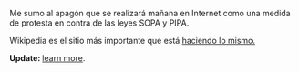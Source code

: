 <html><body><p>Me sumo al apagón que se realizará mañana en Internet como una medida de protesta en contra de las leyes SOPA y PIPA.



Wikipedia es el sitio más importante que está <a href="http://www.wikimedia.org.ar/node/75">haciendo lo mismo.</a>



<strong>Update: </strong><a href="http://en.wikipedia.org/wiki/Wikipedia:SOPA_initiative/Learn_more" target="_blank">learn more</a>.



<a href="/wp-content/uploads/2012/01/noSOPA.png">

</a></p></body></html>